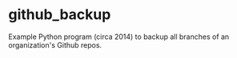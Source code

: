 # github_backup

Example Python program (circa 2014) to backup all branches of an organization's Github repos.
